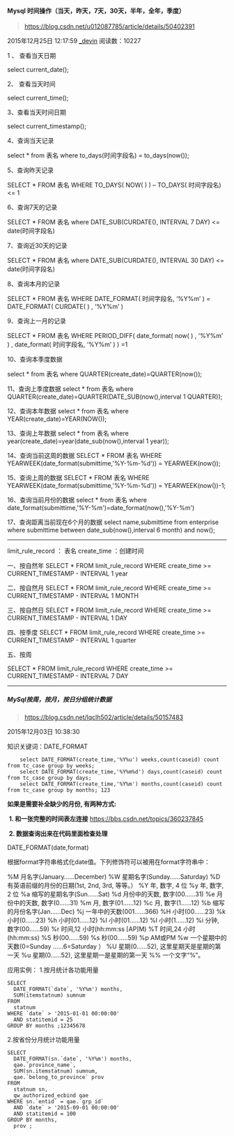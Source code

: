 #### Mysql 时间操作（当天，昨天，7天，30天，半年，全年，季度）

> https://blog.csdn.net/u012087785/article/details/50402391

2015年12月25日 12:17:59 [_devin](https://me.csdn.net/u012087785) 阅读数：10227



1 、 查看当天日期

select current_date();

 

2、 查看当天时间

select current_time();

 

3、查看当天时间日期

select current_timestamp();

 

4、查询当天记录

select * from 表名 where to_days(时间字段名) = to_days(now());

 

5、查询昨天记录

SELECT * FROM 表名 WHERE TO_DAYS( NOW( ) ) – TO_DAYS( 时间字段名) <= 1

 

6、查询7天的记录

SELECT * FROM 表名 where DATE_SUB(CURDATE(), INTERVAL 7 DAY) <= date(时间字段名) 

 

7、查询近30天的记录

SELECT * FROM 表名 where DATE_SUB(CURDATE(), INTERVAL 30 DAY) <= date(时间字段名)

 

8、查询本月的记录

SELECT * FROM 表名 WHERE DATE_FORMAT( 时间字段名, ‘%Y%m’ ) = DATE_FORMAT( CURDATE( ) , ‘%Y%m’ )

 

9、查询上一月的记录

SELECT * FROM 表名 WHERE PERIOD_DIFF( date_format( now( ) , ‘%Y%m’ ) , date_format( 时间字段名, ‘%Y%m’ ) ) =1

 

10、查询本季度数据

select * from 表名 where QUARTER(create_date)=QUARTER(now());



11、查询上季度数据
select * from 表名 where QUARTER(create_date)=QUARTER(DATE_SUB(now(),interval 1 QUARTER));

 

12、查询本年数据
select * from 表名  where YEAR(create_date)=YEAR(NOW());

 

13、查询上年数据
select * from 表名 where year(create_date)=year(date_sub(now(),interval 1 year));



14、查询当前这周的数据 
SELECT * FROM 表名 WHERE YEARWEEK(date_format(submittime,'%Y-%m-%d')) = YEARWEEK(now());

 

15、查询上周的数据
SELECT * FROM 表名 WHERE YEARWEEK(date_format(submittime,'%Y-%m-%d')) = YEARWEEK(now())-1;

 

16、查询当前月份的数据
select * from 表名   where date_format(submittime,'%Y-%m')=date_format(now(),'%Y-%m')

 

17、查询距离当前现在6个月的数据
select name,submittime from enterprise where submittime between date_sub(now(),interval 6 month) and now();

---

limit_rule_record ： 表名
create_time ：创建时间

一、按自然年
SELECT * FROM limit_rule_record WHERE create_time >= CURRENT_TIMESTAMP - INTERVAL 1 year

二、按自然月
SELECT * FROM limit_rule_record WHERE create_time >= CURRENT_TIMESTAMP - INTERVAL 1 MONTH

三、按自然日
SELECT * FROM limit_rule_record WHERE create_time >= CURRENT_TIMESTAMP - INTERVAL 1 DAY

四、按季度
SELECT * FROM limit_rule_record WHERE create_time >= CURRENT_TIMESTAMP - INTERVAL 1 quarter

五、按周

SELECT * FROM limit_rule_record WHERE create_time >= CURRENT_TIMESTAMP - INTERVAL 7 DAY

---

##### MySql按周，按月，按日分组统计数据

> https://blog.csdn.net/lqclh502/article/details/50157483

2015年12月03日 10:38:30

知识关键词：DATE_FORMAT

```
    select DATE_FORMAT(create_time,'%Y%u') weeks,count(caseid) count from tc_case group by weeks;  
    select DATE_FORMAT(create_time,'%Y%m%d') days,count(caseid) count from tc_case group by days;  
    select DATE_FORMAT(create_time,'%Y%m') months,count(caseid) count from tc_case group by months; 123
```

**如果是需要补全缺少的月份, 有两种方式:**

​    **1. 和一张完整的时间表左连接**  https://bbs.csdn.net/topics/360237845

​    **2. 数据查询出来在代码里面检查处理**

DATE_FORMAT(date,format)

根据format字符串格式化date值。下列修饰符可以被用在format字符串中：

%M 月名字(January……December) 
%W 星期名字(Sunday……Saturday) 
%D 有英语前缀的月份的日期(1st, 2nd, 3rd, 等等。） 
%Y 年, 数字, 4 位 
%y 年, 数字, 2 位 
%a 缩写的星期名字(Sun……Sat) 
%d 月份中的天数, 数字(00……31) 
%e 月份中的天数, 数字(0……31) 
%m 月, 数字(01……12) 
%c 月, 数字(1……12) 
%b 缩写的月份名字(Jan……Dec) 
%j 一年中的天数(001……366) 
%H 小时(00……23) 
%k 小时(0……23) 
%h 小时(01……12) 
%I 小时(01……12) 
%l 小时(1……12) 
%i 分钟, 数字(00……59) 
%r 时间,12 小时(hh:mm:ss [AP]M) 
%T 时间,24 小时(hh:mm:ss) 
%S 秒(00……59) 
%s 秒(00……59) 
%p AM或PM 
%w 一个星期中的天数(0=Sunday ……6=Saturday ） 
%U 星期(0……52), 这里星期天是星期的第一天 
%u 星期(0……52), 这里星期一是星期的第一天 
%% 一个文字“%”。

应用实例： 
1.按月统计各功能用量

```mysql
SELECT 
  DATE_FORMAT(`date`, '%Y%m') months,
  SUM(itemstatnum) sumnum 
FROM
  statnum 
WHERE `date` > '2015-01-01 00:00:00' 
  AND statitemid = 25 
GROUP BY months ;12345678
```

2.按省份分月统计功能用量

```mysql
SELECT 
  DATE_FORMAT(sn.`date`, '%Y%m') months,
  qae.`province_name`,
  SUM(sn.itemstatnum) sumnum,
  qae.`belong_to_province` prov 
FROM
  statnum sn,
  qw_authorized_ecbind qae 
WHERE sn.`entid` = qae.`grp_id` 
  AND `date` > '2015-09-01 00:00:00' 
  AND statitemid = 100 
GROUP BY months,
  prov ;
```
